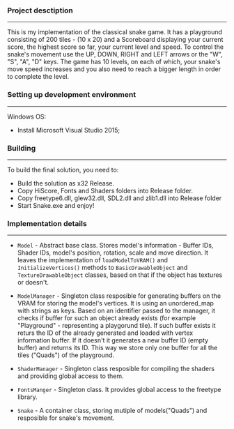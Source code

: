 ### Project desctiption
_________________________________________________________________________________________

This is my implementation of the classical snake game. It has a playground consisting of 200 tiles - (10 x 20)
and a Scoreboard displaying your current score, the highest score so far, your current level and speed.
To control the snake's movement use the UP, DOWN, RIGHT and LEFT arrows or the "W", "S", "A", "D" keys.
The game has 10 levels, on each of which, your snake's move speed increases and you also need to reach a bigger length
in order to complete the level.

### Setting up development environment
_________________________________________________________________________________________

Windows OS:

* Install Microsoft Visual Studio 2015;


### Building
_________________________________________________________________________________________

To build the final solution, you need to:

* Build the solution as x32 Release.
* Copy HiScore, Fonts and Shaders folders into Release folder.
* Copy freetype6.dll, glew32.dll, SDL2.dll and zlib1.dll into Release folder
* Start Snake.exe and enjoy!

### Implementation details
_________________________________________________________________________________________

* `Model` - Abstract base class. Stores model's information - Buffer IDs, Shader IDs,
model's position, rotation, scale and move direction. It leaves the implementation of 
`loadModelToVRAM()` and `InitializeVertices()` methods to `BasicDrawableObject` and `TextureDrawableObject` classes,
based on that if the object has textures or doesn't.

* `ModelManager` - Singleton class resposible for generating buffers on the VRAM for storing the model's vertices.
It is using an unordered_map with strings as keys. Based on an identifier passed to the manager, 
it checks if buffer for such an object already exists (for example "Playground" - representing a playgorund tile).
If such buffer exists it returs the ID of the already generated and loaded with vertex information buffer. 
If it doesn't it generates a new buffer ID (empty buffer) and returns its ID.
This way we store only one buffer for all the tiles ("Quads") of the playground.

* `ShaderManager` - Singleton class resposible for compiling the shaders and providing global access to them.

* `FontsManger` - Singleton class. It provides global access to the freetype library.

* `Snake` - A container class, storing mutiple of models("Quads") and resposible for snake's movement. 